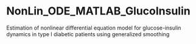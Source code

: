 # NonLin_ODE_MATLAB_GlucoInsulin
Estimation of nonlinear differential equation model for glucose-insulin dynamics in type I diabetic patients using generalized smoothing
